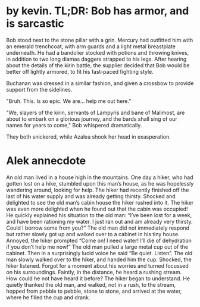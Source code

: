 
# by kevin. TL;DR: Bob has armor, and is sarcastic

Bob stood next to the stone pillar with a grin. Mercury had outfitted him with
an emerald trenchcoat, with arm guards and a light metal breastplate
underneath. He had a bandolier stocked with potions and throwing knives, in
addition to two long diamas daggers strapped to his legs. After hearing about
the details of the kirin battle, the supplier decided that Bob would be better
off lightly armored, to fit his fast-paced fighting style.

Buchanan was dressed in a similar fashion, and given a crossbow to provide support from the sidelines. 

"Bruh. This. Is so epic. We are... help me out here."

"We, slayers of the kirin, servants of Lampyris and bane of Malimost, are about
to embark on a glorious journey, and the bards shall sing of our names for
years to come," Bob whispered dramatically. 

They both snickered, while Azalea shook her head in exasperation.


# Alek annecdote
An old man lived in a house high in the mountains. One day a hiker, who had
gotten lost on a hike, stumbled upon this man’s house, as he was hopelessly
wandering around, looking for help. The hiker had recently finished off the
last of his water supply and was already getting thirsty. Shocked and delighted
to see the old man’s cabin house the hiker rushed into it. The hiker was even
more delighted when he found out that the cabin was occupied! He quickly
explained his situation to the old man: “I’ve been lost for a week, and have
been rationing my water. I just ran out and am already very thirsty. Could I
borrow some from you?” The old man did not immediately respond but rather
slowly got up and walked over to a cabinet in his tiny house. Annoyed, the
hiker prompted “Come on! I need water! I’ll die of dehydration if you don’t
help me now!” The old man pulled a large metal cup out of the cabinet. Then in
a surprisingly lucid voice he said “Be quiet. Listen”. The old man slowly
walked over to the hiker, and handed him the cup. Shocked, the hiker listened.
Forgot for a moment about his worries and turned focussed on his surroundings.
Faintly, in the distance, he heard a rushing stream. How could he not have
heard it before? The hiker began to understand. He quietly thanked the old man,
and walked, not in a rush, to the stream, hopped from pebble to pebble, stone
to stone, and arrived at the water, where he filled the cup and drank.


